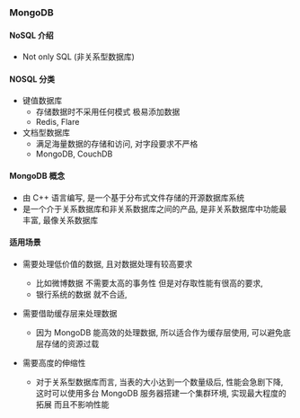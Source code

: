 ### MongoDB 
#### NoSQL 介绍
- Not only SQL (非关系型数据库)

#### NOSQL 分类
- 键值数据库
    - 存储数据时不采用任何模式 极易添加数据
    - Redis, Flare
- 文档型数据库
    - 满足海量数据的存储和访问, 对字段要求不严格
    - MongoDB, CouchDB

#### MongoDB 概念
- 由 C++ 语言编写, 是一个基于分布式文件存储的开源数据库系统
- 是一个介于关系数据库和非关系数据库之间的产品, 是非关系数据库中功能最丰富, 最像关系数据库

#### 适用场景
- 需要处理低价值的数据, 且对数据处理有较高要求
    - 比如微博数据 不需要太高的事务性 但是对存取性能有很高的要求, 
    - 银行系统的数据 就不合适,

- 需要借助缓存层来处理数据
    - 因为 MongoDB 能高效的处理数据, 所以适合作为缓存层使用, 可以避免底层存储的资源过载

- 需要高度的伸缩性
    - 对于关系型数据库而言, 当表的大小达到一个数量级后, 性能会急剧下降, 这时可以使用多台 MongoDB 服务器搭建一个集群环境, 实现最大程度的拓展 而且不影响性能




